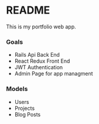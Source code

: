 # README

This is my portfolio web app.

### Goals
- Rails Api Back End
- React Redux Front End 
- JWT Authentication
- Admin Page for app managment

### Models 
- Users
- Projects
- Blog Posts
